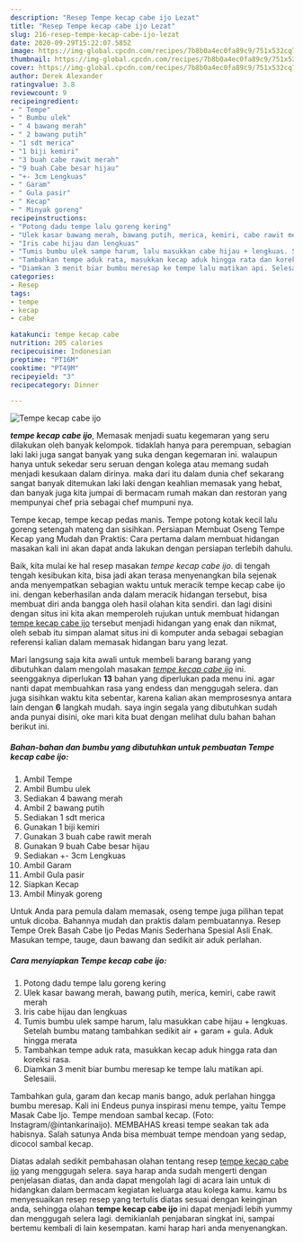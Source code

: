 ```yaml
---
description: "Resep Tempe kecap cabe ijo Lezat"
title: "Resep Tempe kecap cabe ijo Lezat"
slug: 216-resep-tempe-kecap-cabe-ijo-lezat
date: 2020-09-29T15:22:07.585Z
image: https://img-global.cpcdn.com/recipes/7b8b0a4ec0fa89c9/751x532cq70/tempe-kecap-cabe-ijo-foto-resep-utama.jpg
thumbnail: https://img-global.cpcdn.com/recipes/7b8b0a4ec0fa89c9/751x532cq70/tempe-kecap-cabe-ijo-foto-resep-utama.jpg
cover: https://img-global.cpcdn.com/recipes/7b8b0a4ec0fa89c9/751x532cq70/tempe-kecap-cabe-ijo-foto-resep-utama.jpg
author: Derek Alexander
ratingvalue: 3.8
reviewcount: 9
recipeingredient:
- " Tempe"
- " Bumbu ulek"
- " 4 bawang merah"
- " 2 bawang putih"
- "1 sdt merica"
- "1 biji kemiri"
- "3 buah cabe rawit merah"
- "9 buah Cabe besar hijau"
- "+- 3cm Lengkuas"
- " Garam"
- " Gula pasir"
- " Kecap"
- " Minyak goreng"
recipeinstructions:
- "Potong dadu tempe lalu goreng kering"
- "Ulek kasar bawang merah, bawang putih, merica, kemiri, cabe rawit merah"
- "Iris cabe hijau dan lengkuas"
- "Tumis bumbu ulek sampe harum, lalu masukkan cabe hijau + lengkuas. Setelah bumbu matang tambahkan sedikit air + garam + gula. Aduk hingga merata"
- "Tambahkan tempe aduk rata, masukkan kecap aduk hingga rata dan koreksi rasa."
- "Diamkan 3 menit biar bumbu meresap ke tempe lalu matikan api. Selesaiii."
categories:
- Resep
tags:
- tempe
- kecap
- cabe

katakunci: tempe kecap cabe 
nutrition: 205 calories
recipecuisine: Indonesian
preptime: "PT16M"
cooktime: "PT49M"
recipeyield: "3"
recipecategory: Dinner

---
```



![Tempe kecap cabe ijo](https://img-global.cpcdn.com/recipes/7b8b0a4ec0fa89c9/751x532cq70/tempe-kecap-cabe-ijo-foto-resep-utama.jpg)

<b><i>tempe kecap cabe ijo</i></b>, Memasak menjadi suatu kegemaran yang seru dilakukan oleh banyak kelompok. tidaklah hanya para perempuan, sebagian laki laki juga sangat banyak yang suka dengan kegemaran ini. walaupun hanya untuk sekedar seru seruan dengan kolega atau memang sudah menjadi kesukaan dalam dirinya. maka dari itu dalam dunia chef sekarang sangat banyak ditemukan laki laki dengan keahlian memasak yang hebat, dan banyak juga kita jumpai di bermacam rumah makan dan restoran yang mempunyai chef pria sebagai chef mumpuni nya.

Tempe kecap, tempe kecap pedas manis. Tempe potong kotak kecil lalu goreng setengah mateng dan sisihkan. Persiapan Membuat Oseng Tempe Kecap yang Mudah dan Praktis: Cara pertama dalam membuat hidangan masakan kali ini akan dapat anda lakukan dengan persiapan terlebih dahulu.

Baik, kita mulai ke hal resep masakan <i>tempe kecap cabe ijo</i>. di tengah tengah kesibukan kita, bisa jadi akan terasa menyenangkan bila sejenak anda menyempatkan sebagian waktu untuk meracik tempe kecap cabe ijo ini. dengan keberhasilan anda dalam meracik hidangan tersebut, bisa membuat diri anda bangga oleh hasil olahan kita sendiri. dan lagi disini dengan situs ini kita akan memperoleh rujukan untuk membuat hidangan <u>tempe kecap cabe ijo</u> tersebut menjadi hidangan yang enak dan nikmat, oleh sebab itu simpan alamat situs ini di komputer anda sebagai sebagian referensi kalian dalam memasak hidangan baru yang lezat.


Mari langsung saja kita awali untuk membeli barang barang yang dibutuhkan dalam mengolah masakan <u><i>tempe kecap cabe ijo</i></u> ini. seenggaknya diperlukan <b>13</b> bahan yang diperlukan pada menu ini. agar nanti dapat membuahkan rasa yang endess dan menggugah selera. dan juga sisihkan waktu kita sebentar, karena kalian akan memprosesnya antara lain dengan <b>6</b> langkah mudah. saya ingin segala yang dibutuhkan sudah anda punyai disini, oke mari kita buat dengan melihat dulu bahan bahan berikut ini.

<!--inarticleads1-->

##### Bahan-bahan dan bumbu yang dibutuhkan untuk pembuatan Tempe kecap cabe ijo:

1. Ambil  Tempe
1. Ambil  Bumbu ulek
1. Sediakan  4 bawang merah
1. Ambil  2 bawang putih
1. Sediakan 1 sdt merica
1. Gunakan 1 biji kemiri
1. Gunakan 3 buah cabe rawit merah
1. Gunakan 9 buah Cabe besar hijau
1. Sediakan +- 3cm Lengkuas
1. Ambil  Garam
1. Ambil  Gula pasir
1. Siapkan  Kecap
1. Ambil  Minyak goreng


Untuk Anda para pemula dalam memasak, oseng tempe juga pilihan tepat untuk dicoba. Bahannya mudah dan praktis dalam pembuatannya. Resep Tempe Orek Basah Cabe Ijo Pedas Manis Sederhana Spesial Asli Enak. Masukan tempe, tauge, daun bawang dan sedikit air aduk perlahan. 

<!--inarticleads2-->

##### Cara menyiapkan Tempe kecap cabe ijo:

1. Potong dadu tempe lalu goreng kering
1. Ulek kasar bawang merah, bawang putih, merica, kemiri, cabe rawit merah
1. Iris cabe hijau dan lengkuas
1. Tumis bumbu ulek sampe harum, lalu masukkan cabe hijau + lengkuas. Setelah bumbu matang tambahkan sedikit air + garam + gula. Aduk hingga merata
1. Tambahkan tempe aduk rata, masukkan kecap aduk hingga rata dan koreksi rasa.
1. Diamkan 3 menit biar bumbu meresap ke tempe lalu matikan api. Selesaiii.


Tambahkan gula, garam dan kecap manis bango, aduk perlahan hingga bumbu meresap. Kali ini Endeus punya inspirasi menu tempe, yaitu Tempe Masak Cabe Ijo. Tempe mendoan sambal kecap. (Foto: Instagram/@intankarinaijo). MEMBAHAS kreasi tempe seakan tak ada habisnya. Salah satunya Anda bisa membuat tempe mendoan yang sedap, dicocol sambal kecap. 

Diatas adalah sedikit pembahasan olahan tentang resep <u>tempe kecap cabe ijo</u> yang menggugah selera. saya harap anda sudah mengerti dengan penjelasan diatas, dan anda dapat mengolah lagi di acara lain untuk di hidangkan dalam bermacam kegiatan keluarga atau kolega kamu. kamu bs menyesuaikan resep resep yang tertulis diatas sesuai dengan keinginan anda, sehingga olahan <b>tempe kecap cabe ijo</b> ini dapat menjadi lebih yummy dan menggugah selera lagi. demikianlah penjabaran singkat ini, sampai bertemu kembali di lain kesempatan. kami harap hari anda menyenangkan.
